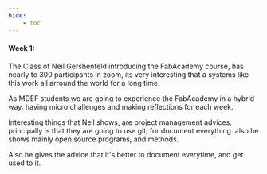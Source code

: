 ```yaml
---
hide:
    - toc
---
```


#### Week 1:

The Class of Neil Gershenfeld introducing the FabAcademy course, has nearly to 300 participants in zoom, its very interesting that a systems like this work all arround the world for a long time.

As MDEF students we are going to experience the FabAcademy in a hybrid way. having micro challenges and making reflections for each week.

Interesting things that Neil shows, are project management advices, principally is that they are going to use git, for document everything. also he shows mainly open source programs, and methods.

Also he gives the advice that it's better to document everytime, and get used to it.









